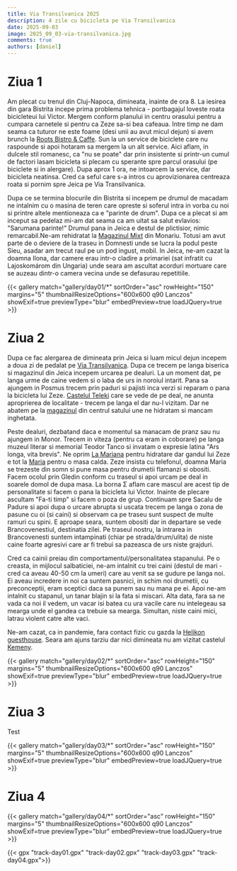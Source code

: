 ```yaml
---
title: Via Transilvanica 2025
description: 4 zile cu bicicleta pe Via Transilvanica
date: 2025-09-03
image: 2025_09_03-via-transilvanica.jpg
comments: true
authors: [daniel]
---
```


# Ziua 1

Am plecat cu trenul din Cluj-Napoca, dimineata, inainte de ora 8. La iesirea din gara Bistrita incepe prima problema tehnica - portbagajul loveste roata bicicleteui lui Victor.
Mergem conform planului in centru orasului pentru a cumpara carnetele si pentru ca Zeze sa-si bea cafeaua. 
Intre timp ne dam seama ca tuturor ne este foame (desi unii au avut micul dejun) si avem brunch la [Roots Bistro & Caffe](https://www.rootsbistro.ro/). 
Sun la un service de biciclete care nu raspounde si apoi hotaram sa mergem la un alt service. 
Aici aflam, in dulcele stil romanesc, ca "nu se poate" dar prin insistente si printr-un cumul de factori lasam bicicleta si plecam cu sperante spre parcul orasului (pe biciclete si in alergare).
Dupa aprox 1 ora, ne intoarcem la service, dar bicicleta neatinsa. Cred ca seful care s-a intros cu aprovizionarea centreaza roata si pornim spre Jeica pe Via Transilvanica.

Dupa ce se termina blocurile din Bistrita si incepem pe drumul de macadam ne intalnim cu o masina de teren care opreste si soferul intra in vorba cu noi si printre altele mentioneaza ca e "parinte de drum".
Dupa ce a plecat si am inceput sa pedelaz mi-am dat seama ca am uitat sa salut evlavios: "Sarumana parinte!"
Drumul pana in Jeica e destul de plictisior, nimic remarcabil.Ne-am rehidratat la [Magazinul Mixt](https://maps.app.goo.gl/hzVPb6cQ6jN4qULk6) din Monariu. Totusi am avut parte de o deviere de la traseu in Domnesti unde se lucra la podul peste Sieu, asadar am trecut raul pe un pod ingust, mobil.
In Jeica, ne-am cazat la doamna Ilona, dar camere erau intr-o cladire a primariei (sat infratit cu Lajoskomárom din Ungaria) unde seara am ascultat acorduri mortuare care se auzeau dintr-o camera vecina unde se defasurau repetitiile.

{{< gallery match="gallery/day01/*" sortOrder="asc" rowHeight="150" margins="5" thumbnailResizeOptions="600x600 q90 Lanczos" showExif=true previewType="blur" embedPreview=true loadJQuery=true >}}

# Ziua 2

Dupa ce fac alergarea de dimineata prin Jeica si luam micul dejun incepem a doua zi de pedalat pe [Via Transilvanica](https://www.viatransilvanica.com/).
Dupa ce trecem pe langa biserica si magazinul din Jeica incepem urcarea pe dealuri. La un moment dat, pe langa urme de caine vedem si o laba de urs in noroiul intarit. 
Pana sa ajungem in Posmus trecem prin paduri si pajisti inca verzi si reparam o pana la bicicleta lui Zeze. 
[Castelul Teleki](https://maps.app.goo.gl/n5YjEwyZzWCzbNi37) care se vede de pe deal, ne anunta aproprierea de localitate - trecem pe langa el dar nu-l vizitam. 
Dar ne abatem pe la [magazinul](https://maps.app.goo.gl/pRYmTvFaVtzxdyey9) din centrul satului une ne hidratam si mancam inghetata.

Peste dealuri, dezbatand daca e momentul sa manacam de pranz sau nu ajungem in Monor. 
Trecem in viteza (pentru ca eram in coborare) pe langa muzeul literar si memorial Teodor Tanco si invatam o expresie latina "Ars longa, vita brevis".
Ne oprim [La Mariana](https://maps.app.goo.gl/VTsRHwvcTft5QXTr9) pentru hidratare dar gandul lui Zeze e tot la [Maria](https://maps.app.goo.gl/YNfp1enpRthbBDV67) pentru o masa calda.
Zeze insista cu telefonul, doamna Maria se trezeste din somn si pune masa pentru drumetii flamanzi si obositi.
Facem ocolul prin Gledin conform cu traseul si apoi urcam pe deal in soarele domol de dupa masa. 
La borna Σ aflam care mascul are acest tip de personalitate si facem o pana la bicicleta lui Victor. Inainte de plecare ascultam "Fa-ti timp" si facem o poza de grup.
Continuam spre Sacalu de Padure si apoi dupa o urcare abrupta si uscata trecem pe langa o zona de pasune cu oi (si caini) si observam ca pe traseu sunt suspect de multe ramuri cu spini. 
E aproape seara, suntem obositi dar in departare se vede Brancovenestiul, destinatia zilei. Pe traseul nostru, la intrarea in Brancovenesti suntem intampinati (chiar pe strada/drum/ulita) de niste caine foarte agresivi care ar fi trebui sa pazeasca de urs niste grajduri.

Cred ca cainii preiau din comportamentul/personalitatea stapanului. 
Pe o creasta, in mijlocul salbaticiei, ne-am intalnit cu trei caini (destul de mari - cred ca aveau 40-50 cm la umeri) care au venit sa se gudure pe langa noi. Ei aveau incredere in noi ca suntem pasnici, in schim noi drumetii, cu preconceptii, eram sceptici daca sa punem sau nu mana pe ei. 
Apoi ne-am intalnit cu stapanul, un tanar blajin si la fata si miscari. 
Alta data, fara sa ne vada ca noi il vedem, un vacar isi batea cu ura vacile care nu intelegeau sa mearga unde el gandea ca trebuie sa mearga. Simultan, niste caini mici, latrau violent catre alte vaci.

Ne-am cazat, ca in pandemie, fara contact fizic cu gazda la [Helikon guesthouse](https://maps.app.goo.gl/bS3UJZfDqmy5S5i38). Seara am ajuns tarziu dar nici dimineata nu am vizitat castelul [Kemeny](https://www.marosvecs.com/).

{{< gallery match="gallery/day02/*" sortOrder="asc" rowHeight="150" margins="5" thumbnailResizeOptions="600x600 q90 Lanczos" showExif=true previewType="blur" embedPreview=true loadJQuery=true >}}

# Ziua 3

Test

{{< gallery match="gallery/day03/*" sortOrder="asc" rowHeight="150" margins="5" thumbnailResizeOptions="600x600 q90 Lanczos" showExif=true previewType="blur" embedPreview=true loadJQuery=true >}}

# Ziua 4

{{< gallery match="gallery/day04/*" sortOrder="asc" rowHeight="150" margins="5" thumbnailResizeOptions="600x600 q90 Lanczos" showExif=true previewType="blur" embedPreview=true loadJQuery=true >}}

{{< gpx "track-day01.gpx" "track-day02.gpx" "track-day03.gpx" "track-day04.gpx">}}


